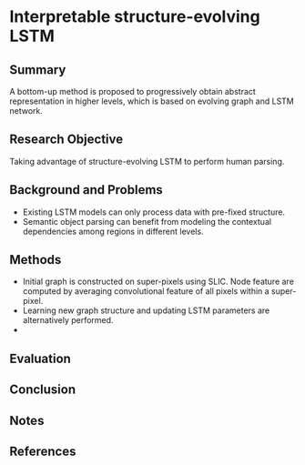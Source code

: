 # Interpretable structure-evolving LSTM
## Summary
A bottom-up method is proposed to progressively obtain abstract representation in higher levels, which is based on evolving graph and LSTM network.
## Research Objective
Taking advantage of structure-evolving LSTM to perform human parsing.
## Background and Problems
- Existing LSTM models can only process data with pre-fixed structure.
- Semantic object parsing can benefit from modeling the contextual dependencies among regions in different levels.
## Methods
- Initial graph is constructed on super-pixels using SLIC. Node feature are computed by averaging convolutional feature of all pixels within a super-pixel.
- Learning new graph structure and updating LSTM parameters are alternatively performed.
- 
## Evaluation

## Conclusion

## Notes

## References
<!--stackedit_data:
eyJoaXN0b3J5IjpbLTQ4NTI0MzIxOCwtMTEwNTUyNTMyMiw0Mj
AzNDMzNjYsLTk2ODMzOTQyOSwzNTAyMTgwNzFdfQ==
-->